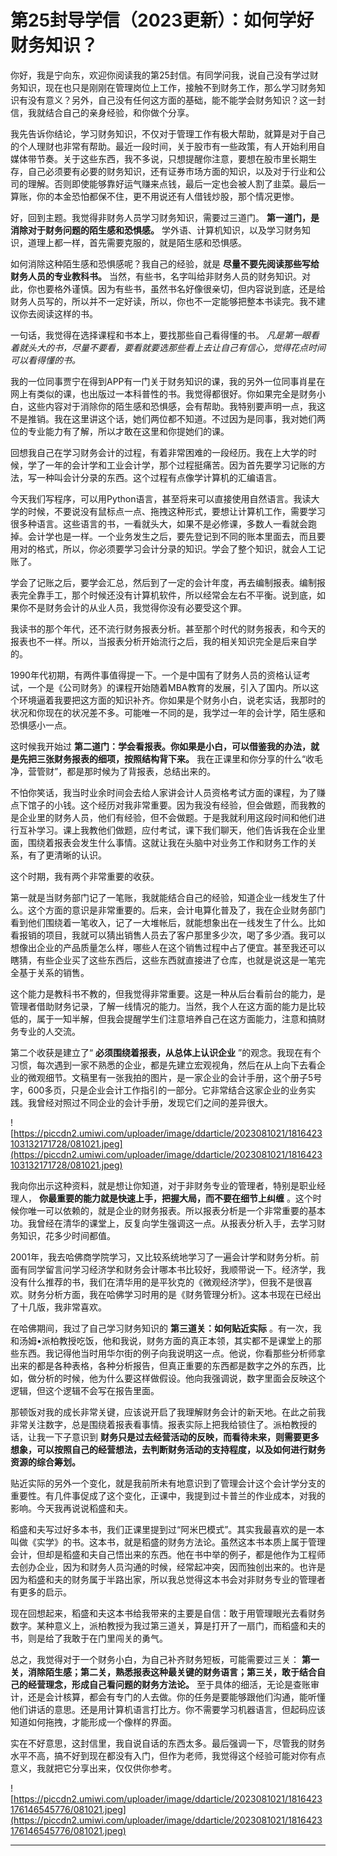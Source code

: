 # 第25封导学信（2023更新）：如何学好财务知识？

你好，我是宁向东，欢迎你阅读我的第25封信。有同学问我，说自己没有学过财务知识，现在也只是刚刚在管理岗位上工作，接触不到财务工作，那么学习财务知识有没有意义？另外，自己没有任何这方面的基础，能不能学会财务知识？这一封信，我就结合自己的亲身经验，和你做个分享。

我先告诉你结论，学习财务知识，不仅对于管理工作有极大帮助，就算是对于自己的个人理财也非常有帮助。最近一段时间，关于股市有一些政策，有人开始利用自媒体带节奏。关于这些东西，我不多说，只想提醒你注意，要想在股市里长期生存，自己必须要有必要的财务知识，还有证券市场方面的知识，以及对于行业和公司的理解。否则即使能够靠好运气赚来点钱，最后一定也会被人割了韭菜。最后一算账，你的本金恐怕都保不住，更不用说还有人借钱炒股，那个情况更惨。

好，回到主题。我觉得非财务人员学习财务知识，需要过三道门。 **第一道门，是消除对于财务问题的陌生感和恐惧感。** 学外语、计算机知识，以及学习财务知识，道理上都一样，首先需要克服的，就是陌生感和恐惧感。

如何消除这种陌生感和恐惧感呢？我自己的经验，就是 **尽量不要先阅读那些写给财务人员的专业教科书。** 当然，有些书，名字叫给非财务人员的财务知识。对此，你也要格外谨慎。因为有些书，虽然书名好像很亲切，但内容说到底，还是给财务人员写的，所以并不一定好读，所以，你也不一定能够把整本书读完。我不建议你去阅读这样的书。

一句话，我觉得在选择课程和书本上，要找那些自己看得懂的书。 *凡是第一眼看着就头大的书，尽量不要看，要看就要选那些看上去让自己有信心，觉得花点时间可以看得懂的书。*

我的一位同事贾宁在得到APP有一门关于财务知识的课，我的另外一位同事肖星在网上有类似的课，也出版过一本科普性的书。我觉得都很好。你如果完全是财务小白，这些内容对于消除你的陌生感和恐惧感，会有帮助。我特别要声明一点，我这不是推销。我在这里讲这个话，她们两位都不知道。不过因为是同事，我对她们两位的专业能力有了解，所以才敢在这里和你提她们的课。

回想我自己在学习财务会计的过程，有着非常困难的一段经历。我在上大学的时候，学了一年的会计学和工业会计学，那个过程挺痛苦。因为首先要学习记账的方法，写一种叫会计分录的东西。这个过程有点像学计算机的汇编语言。

今天我们写程序，可以用Python语言，甚至将来可以直接使用自然语言。我读大学的时候，不要说没有鼠标点一点、拖拽这种形式，要想让计算机工作，需要学习很多种语言。这些语言的书，一看就头大，如果不是必修课，多数人一看就会跑掉。会计学也是一样。一个业务发生之后，要先登记到不同的账本里面去，而且要用对的格式，所以，你必须要学习会计分录的知识。学会了整个知识，就会人工记账了。

学会了记账之后，要学会汇总，然后到了一定的会计年度，再去编制报表。编制报表完全靠手工，那个时候还没有计算机软件，所以经常会左右不平衡。说到底，如果你不是财务会计的从业人员，我觉得你没有必要受这个罪。

我读书的那个年代，还不流行财务报表分析。甚至那个时代的财务报表，和今天的报表也不一样。所以，当报表分析开始流行之后，我的相关知识完全是后来自学的。

1990年代初期，有两件事值得提一下。一个是中国有了财务人员的资格认证考试，一个是《公司财务》的课程开始随着MBA教育的发展，引入了国内。所以这个环境逼着我要把这方面的知识补齐。你如果是个财务小白，说老实话，我那时的状况和你现在的状况差不多。可能唯一不同的是，我学过一年的会计学，陌生感和恐惧感小一点。

这时候我开始过 **第二道门：学会看报表。你如果是小白，可以借鉴我的办法，就是先把三张财务报表的细项，按照结构背下来。** 我在正课里和你分享的什么“收毛净，营管财”，都是那时候为了背报表，总结出来的。

不怕你笑话，我当时业余时间会去给人家讲会计人员资格考试方面的课程，为了赚点下馆子的小钱。这个经历对我非常重要。因为我没有经验，但会做题，而我教的是企业里的财务人员，他们有经验，但不会做题。于是我就利用这段时间和他们进行互补学习。课上我教他们做题，应付考试，课下我们聊天，他们告诉我在企业里面，围绕着报表会发生什么事情。这就让我在头脑中对业务工作和财务工作的关系，有了更清晰的认识。

这个时期，我有两个非常重要的收获。

第一就是当财务部门记了一笔账，我就能结合自己的经验，知道企业一线发生了什么。这个方面的意识是非常重要的。后来，会计电算化普及了，我在企业财务部门看到他们围绕着一笔收入，记了一大堆帐后，就能想象出在一线发生了什么。比如看报销的项目，我就可以猜出销售人员去了客户那里多少次，喝了多少酒。我可以想像出企业的产品质量怎么样，哪些人在这个销售过程中占了便宜。甚至我还可以瞎猜，有些企业买了这些东西后，这些东西就直接进了仓库，也就是说这是一笔完全基于关系的销售。

这个能力是教科书不教的，但我觉得非常重要。这是一种从后台看前台的能力，是管理者借助财务记录，了解一线情况的能力。当然，我个人在这方面的能力是比较低的，属于一知半解，但我会提醒学生们注意培养自己在这方面能力，注意和搞财务专业的人交流。

第二个收获是建立了“ **必须围绕着报表，从总体上认识企业** ”的观念。我现在有个习惯，每次遇到一家不熟悉的企业，都是先建立宏观视角，然后在从上向下去看企业的微观细节。文稿里有一张我拍的图片，是一家企业的会计手册，这个册子5号字，600多页，只是企业会计工作指引的一部分。它非常结合这家企业的业务实践。我曾经对照过不同企业的会计手册，发现它们之间的差异很大。

![https://piccdn2.umiwi.com/uploader/image/ddarticle/2023081021/1816423103132171728/081021.jpeg](https://piccdn2.umiwi.com/uploader/image/ddarticle/2023081021/1816423103132171728/081021.jpeg)

我向你出示这种资料，就是想让你知道，对于非财务专业的管理者，特别是职业经理人， **你最重要的能力就是快速上手，把握大局，而不要在细节上纠缠** 。这个时候你唯一可以依赖的，就是企业的财务报表。所以报表分析是一个非常重要的基本功。我曾经在清华的课堂上，反复向学生强调这一点。从报表分析入手，去学习财务知识，花多少时间都值。

2001年，我去哈佛商学院学习，又比较系统地学习了一遍会计学和财务分析。前面有同学留言问学习经济学和财务会计哪本书比较好，我顺带说一下。经济学，我没有什么推荐的书，我们在清华用的是平狄克的《微观经济学》，但我不是很喜欢。财务分析方面，我在哈佛学习时用的是《财务管理分析》。这本书现在已经出了十几版，我非常喜欢。

在哈佛期间，我过了自己学习财务知识的 **第三道关：如何贴近实际** 。有一次，我和汤姆•派柏教授吃饭，他和我说，财务方面的真正本领，其实都不是课堂上的那些东西。我记得他当时用华尔街的例子向我说明这一点。他说，你看那些分析师拿出来的都是各种表格，各种分析报告，但真正重要的东西都是数字之外的东西，比如，做分析的时候，他为什么要这样做假设。他向我强调说，数字里面会反映这个逻辑，但这个逻辑不会写在报告里面。

那顿饭对我的成长非常关键，应该说开启了我理解财务会计的新天地。在此之前我非常关注数字，总是围绕着报表看事情。报表实际上把我给锁住了。派柏教授的话，让我一下子意识到 **财务只是过去经营活动的反映，而看待未来，则需要更多想象，可以按照自己的经营想法，去判断财务活动的支持程度，以及如何进行财务资源的综合筹划。**

贴近实际的另外一个变化，就是我前所未有地意识到了管理会计这个会计学分支的重要性。有几件事促成了这个变化，正课中，我提到过卡普兰的作业成本，对我的影响。今天我再说说稻盛和夫。

稻盛和夫写过好多本书，我们正课里提到过“阿米巴模式”。其实我最喜欢的是一本叫做《实学》的书。这本书，就是稻盛的财务方法论。虽然这本书本质上属于管理会计，但却是稻盛和夫自己悟出来的东西。他在书中举的例子，都是他作为工程师去创办企业，因为和财务人员沟通的时候，经常起冲突，因而独创出来的。也许是因为稻盛和夫的财务属于半路出家，所以我总觉得这本书会对非财务专业的管理者有更多的启示。

现在回想起来，稻盛和夫这本书给我带来的主要是自信：敢于用管理眼光去看财务数字。某种意义上，派柏教授为我过第三道关，算是打开了一扇门，而稻盛和夫的书，则是给了我敢于在门里闯关的勇气。

总之，我觉得对于一个财务小白，为自己补齐财务短板，可能需要过三关： **第一关，消除陌生感；第二关，熟悉报表这种最关键的财务语言；第三关，敢于结合自己的经营理念，形成自己看问题的财务方法论。** 至于具体的细活，无论是查账审计，还是会计核算，都会有专门的人去做。你的任务是要能够跟他们沟通，能听懂他们讲话的意思。还是用计算机语言打比方。你不需要学习机器语言，但起码应该知道如何拖拽，才能形成一个像样的界面。

实在不好意思，这封信里，我自说自话的东西太多。最后强调一下，尽管我的财务水平不高，搞不好到现在都没有入门，但作为老师，我觉得这个经验可能对你有点意义，我就把它分享出来，仅仅供你参考。

![https://piccdn2.umiwi.com/uploader/image/ddarticle/2023081021/1816423176146545776/081021.jpeg](https://piccdn2.umiwi.com/uploader/image/ddarticle/2023081021/1816423176146545776/081021.jpeg)

---
